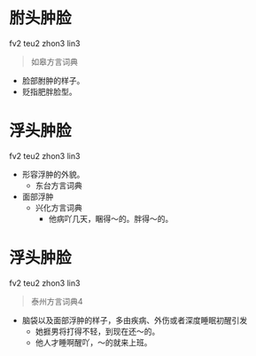 # 胕头肿脸
fv2 teu2 zhon3 lin3
> 如皋方言词典
- 脸部胕肿的样子。
- 贬指肥胖脸型。

# 浮头肿脸
fv2 teu2 zhon3 lin3
+ 形容浮肿的外貌。
  * 东台方言词典
+ 面部浮肿
  * 兴化方言词典
    - 他病吖几天，睏得～的。胖得～的。

# 浮头肿脸
fv2 teu2 zhon3 lin3
> 泰州方言词典4
- 脑袋以及面部浮肿的样子，多由疾病、外伤或者深度睡眠初醒引发
  - 她捱男将打得不轻，到现在还～的。
  - 他人才睡啊醒吖，～的就来上班。
